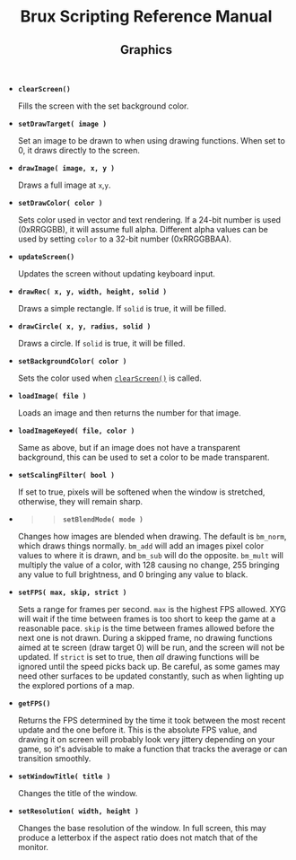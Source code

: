 # <center>**Brux Scripting Reference Manual**</center>
## <center>Graphics</center>



&nbsp;

* <a name="clearScreen"></a>**`clearScreen()`**

  Fills the screen with the set background color.

* <a name="setDrawTarget"></a>**`setDrawTarget( image )`**

  Set an image to be drawn to when using drawing functions. When set to 0, it draws directly to the screen.

* <a name="drawImage"></a>**`drawImage( image, x, y )`**

  Draws a full image at `x`,`y`.

* <a name="setDrawColor"></a>**`setDrawColor( color )`**

  Sets color used in vector and text rendering. If a 24-bit number is used (0xRRGGBB), it will assume full alpha. Different alpha values can be used by setting `color` to a 32-bit number (0xRRGGBBAA).

* <a name="updateScreen"></a>**`updateScreen()`**

  Updates the screen without updating keyboard input.

* <a name="drawRec"></a>**`drawRec( x, y, width, height, solid )`**

  Draws a simple rectangle. If `solid` is true, it will be filled.

* <a name="drawColor"></a>**`drawCircle( x, y, radius, solid )`**

  Draws a circle. If `solid` is true, it will be filled.

* <a name="setBackgroundColor"></a>**`setBackgroundColor( color )`**

  Sets the color used when [`clearScreen()`](#clearScreen) is called.

* <a name="loadImage"></a>**`loadImage( file )`**

  Loads an image and then returns the number for that image.

* <a name="loadImageKeyed"></a>**`loadImageKeyed( file, color )`**

  Same as above, but if an image does not have a transparent background, this can be used to set a color to be made transparent.

* <a name="setScalingFilter"></a>**`setScalingFilter( bool )`**

  If set to true, pixels will be softened when the window is stretched, otherwise, they will remain sharp.

* >><a name="setBlendMode"></a>**`setBlendMode( mode )`**

  Changes how images are blended when drawing. The default is `bm_norm`, which draws things normally. `bm_add` will add an images pixel color values to where it is drawn, and `bm_sub` will do the opposite. `bm_mult` will multiply the value of a color, with 128 causing no change, 255 bringing any value to full brightness, and 0 bringing any value to black.

* <a name="setFPS"></a>**`setFPS( max, skip, strict )`**

  Sets a range for frames per second. `max` is the highest FPS allowed. XYG will wait if the time between frames is too short to keep the game at a reasonable pace. `skip` is the time between frames allowed before the next one is not drawn. During a skipped frame, no drawing functions aimed at te screen (draw target 0) will be run, and the screen will not be updated. If `strict` is set to true, then *all* drawing functions will be ignored until the speed picks back up. Be careful, as some games may need other surfaces to be updated constantly, such as when lighting up the explored portions of a map.

* <a name="getFPS"></a>**`getFPS()`**

  Returns the FPS determined by the time it took between the most recent update and the one before it. This is the absolute FPS value, and drawing it on screen will probably look very jittery depending on your game, so it's advisable to make a function that tracks the average or can transition smoothly.

* <a name="setWindowTitle"></a>**`setWindowTitle( title )`**

  Changes the title of the window.

* <a name="setResolution"></a>**`setResolution( width, height )`**

  Changes the base resolution of the window. In full screen, this may produce a letterbox if the aspect ratio does not match that of the monitor.
